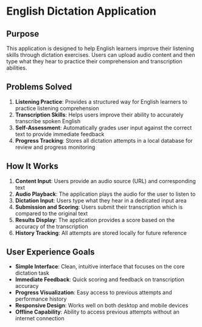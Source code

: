 # English Dictation Application

## Purpose
This application is designed to help English learners improve their listening skills through dictation exercises. Users can upload audio content and then type what they hear to practice their comprehension and transcription abilities.

## Problems Solved
1. **Listening Practice**: Provides a structured way for English learners to practice listening comprehension
2. **Transcription Skills**: Helps users improve their ability to accurately transcribe spoken English
3. **Self-Assessment**: Automatically grades user input against the correct text to provide immediate feedback
4. **Progress Tracking**: Stores all dictation attempts in a local database for review and progress monitoring

## How It Works
1. **Content Input**: Users provide an audio source (URL) and corresponding text
2. **Audio Playback**: The application plays the audio for the user to listen to
3. **Dictation Input**: Users type what they hear in a dedicated input area
4. **Submission and Scoring**: Users submit their transcription which is compared to the original text
5. **Results Display**: The application provides a score based on the accuracy of the transcription
6. **History Tracking**: All attempts are stored locally for future reference

## User Experience Goals
- **Simple Interface**: Clean, intuitive interface that focuses on the core dictation task
- **Immediate Feedback**: Quick scoring and feedback on transcription accuracy
- **Progress Visualization**: Easy access to previous attempts and performance history
- **Responsive Design**: Works well on both desktop and mobile devices
- **Offline Capability**: Ability to access previous attempts without an internet connection